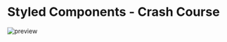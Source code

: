 # Styled Components - Crash Course
 
 ![preview](https://github.com/Luciana-Santos/styled-components-crash-course/blob/main/public/images/preview.gif?raw=true)

